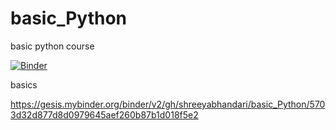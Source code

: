 # basic_Python
basic python course 

[![Binder](https://mybinder.org/badge_logo.svg)](https://mybinder.org/v2/gh/shreeyabhandari/basic_Python/master)

basics

https://gesis.mybinder.org/binder/v2/gh/shreeyabhandari/basic_Python/5703d32d877d8d0979645aef260b87b1d018f5e2
